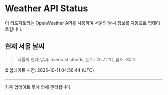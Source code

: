 
# Weather API Status

이 리포지토리는 OpenWeather API를 사용하여 서울의 날씨 정보를 자동으로 업데이트합니다.

## 현재 서울 날씨
> 서울의 현재 날씨: overcast clouds, 온도: 25.72°C, 습도: 80%

⏳ 업데이트 시간: 2025-10-11 04:56:44 (UTC)

---
자동 업데이트 봇에 의해 관리됩니다.
